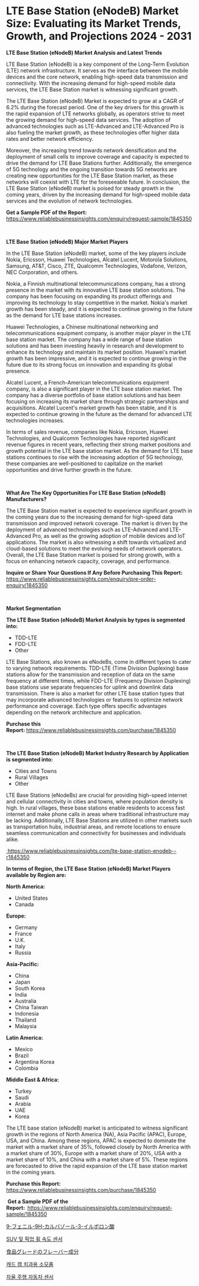 <p><h1>LTE Base Station (eNodeB) Market Size: Evaluating its Market Trends, Growth, and Projections 2024 - 2031</h1></p><p><strong>LTE Base Station (eNodeB) Market Analysis and Latest Trends</strong></p>
<p><p>LTE Base Station (eNodeB) is a key component of the Long-Term Evolution (LTE) network infrastructure. It serves as the interface between the mobile devices and the core network, enabling high-speed data transmission and connectivity. With the increasing demand for high-speed mobile data services, the LTE Base Station market is witnessing significant growth.</p><p>The LTE Base Station (eNodeB) Market is expected to grow at a CAGR of 6.2% during the forecast period. One of the key drivers for this growth is the rapid expansion of LTE networks globally, as operators strive to meet the growing demand for high-speed data services. The adoption of advanced technologies such as LTE-Advanced and LTE-Advanced Pro is also fueling the market growth, as these technologies offer higher data rates and better network efficiency.</p><p>Moreover, the increasing trend towards network densification and the deployment of small cells to improve coverage and capacity is expected to drive the demand for LTE Base Stations further. Additionally, the emergence of 5G technology and the ongoing transition towards 5G networks are creating new opportunities for the LTE Base Station market, as these networks will coexist with LTE for the foreseeable future. In conclusion, the LTE Base Station (eNodeB) market is poised for steady growth in the coming years, driven by the increasing demand for high-speed mobile data services and the evolution of network technologies.</p></p>
<p><strong>Get a Sample PDF of the Report:&nbsp;</strong> <a href="https://www.reliablebusinessinsights.com/enquiry/request-sample/1845350">https://www.reliablebusinessinsights.com/enquiry/request-sample/1845350</a></p>
<p>&nbsp;</p>
<p><strong>LTE Base Station (eNodeB) Major Market Players</strong></p>
<p><p>In the LTE Base Station (eNodeB) market, some of the key players include Nokia, Ericsson, Huawei Technologies, Alcatel Lucent, Motorola Solutions, Samsung, AT&T, Cisco, ZTE, Qualcomm Technologies, Vodafone, Verizon, NEC Corporation, and others.</p><p>Nokia, a Finnish multinational telecommunications company, has a strong presence in the market with its innovative LTE base station solutions. The company has been focusing on expanding its product offerings and improving its technology to stay competitive in the market. Nokia's market growth has been steady, and it is expected to continue growing in the future as the demand for LTE base stations increases.</p><p>Huawei Technologies, a Chinese multinational networking and telecommunications equipment company, is another major player in the LTE base station market. The company has a wide range of base station solutions and has been investing heavily in research and development to enhance its technology and maintain its market position. Huawei's market growth has been impressive, and it is expected to continue growing in the future due to its strong focus on innovation and expanding its global presence.</p><p>Alcatel Lucent, a French-American telecommunications equipment company, is also a significant player in the LTE base station market. The company has a diverse portfolio of base station solutions and has been focusing on increasing its market share through strategic partnerships and acquisitions. Alcatel Lucent's market growth has been stable, and it is expected to continue growing in the future as the demand for advanced LTE technologies increases.</p><p>In terms of sales revenue, companies like Nokia, Ericsson, Huawei Technologies, and Qualcomm Technologies have reported significant revenue figures in recent years, reflecting their strong market positions and growth potential in the LTE base station market. As the demand for LTE base stations continues to rise with the increasing adoption of 5G technology, these companies are well-positioned to capitalize on the market opportunities and drive further growth in the future.</p></p>
<p>&nbsp;</p>
<p><strong>What Are The Key Opportunities For LTE Base Station (eNodeB) Manufacturers?</strong></p>
<p><p>The LTE Base Station market is expected to experience significant growth in the coming years due to the increasing demand for high-speed data transmission and improved network coverage. The market is driven by the deployment of advanced technologies such as LTE-Advanced and LTE-Advanced Pro, as well as the growing adoption of mobile devices and IoT applications. The market is also witnessing a shift towards virtualized and cloud-based solutions to meet the evolving needs of network operators. Overall, the LTE Base Station market is poised for strong growth, with a focus on enhancing network capacity, coverage, and performance.</p></p>
<p><strong>Inquire or Share Your Questions If Any Before Purchasing This Report:</strong> <a href="https://www.reliablebusinessinsights.com/enquiry/pre-order-enquiry/1845350">https://www.reliablebusinessinsights.com/enquiry/pre-order-enquiry/1845350</a></p>
<p>&nbsp;</p>
<p><strong>Market Segmentation</strong></p>
<p><strong>The LTE Base Station (eNodeB) Market Analysis by types is segmented into:</strong></p>
<p><ul><li>TDD-LTE</li><li>FDD-LTE</li><li>Other</li></ul></p>
<p><p>LTE Base Stations, also known as eNodeBs, come in different types to cater to varying network requirements. TDD-LTE (Time Division Duplexing) base stations allow for the transmission and reception of data on the same frequency at different times, while FDD-LTE (Frequency Division Duplexing) base stations use separate frequencies for uplink and downlink data transmission. There is also a market for other LTE base station types that may incorporate advanced technologies or features to optimize network performance and coverage. Each type offers specific advantages depending on the network architecture and application.</p></p>
<p><strong>Purchase this Report:&nbsp;</strong><a href="https://www.reliablebusinessinsights.com/purchase/1845350">https://www.reliablebusinessinsights.com/purchase/1845350</a></p>
<p>&nbsp;</p>
<p><strong>The LTE Base Station (eNodeB) Market Industry Research by Application is segmented into:</strong></p>
<p><ul><li>Cities and Towns</li><li>Rural Villages</li><li>Other</li></ul></p>
<p><p>LTE Base Stations (eNodeBs) are crucial for providing high-speed internet and cellular connectivity in cities and towns, where population density is high. In rural villages, these base stations enable residents to access fast internet and make phone calls in areas where traditional infrastructure may be lacking. Additionally, LTE Base Stations are utilized in other markets such as transportation hubs, industrial areas, and remote locations to ensure seamless communication and connectivity for businesses and individuals alike.</p></p>
<p><a href="https://www.reliablebusinessinsights.com/lte-base-station-enodeb--r1845350">&nbsp;https://www.reliablebusinessinsights.com/lte-base-station-enodeb--r1845350</a></p>
<p><strong>In terms of Region, the LTE Base Station (eNodeB) Market Players available by Region are:</strong></p>
<p>
    <p> <strong> North America: </strong>
        <ul>
            <li>United States</li>
            <li>Canada</li>
        </ul>
        </p> 
    <p> <strong> Europe: </strong>
        <ul>
            <li>Germany</li>
            <li>France</li>
            <li>U.K.</li>
            <li>Italy</li>
            <li>Russia</li>
        </ul>
        </p> 
    <p> <strong> Asia-Pacific: </strong>
        <ul>
            <li>China</li>
            <li>Japan</li>
            <li>South Korea</li>
            <li>India</li>
            <li>Australia</li>
            <li>China Taiwan</li>
            <li>Indonesia</li>
            <li>Thailand</li>
            <li>Malaysia</li>
        </ul>
        </p> 
    <p> <strong> Latin America: </strong>
        <ul>
            <li>Mexico</li>
            <li>Brazil</li>
            <li>Argentina Korea</li>
            <li>Colombia</li>
        </ul>
        </p> 
    <p> <strong> Middle East & Africa: </strong>
        <ul>
            <li>Turkey</li>
            <li>Saudi</li>
            <li>Arabia</li>
            <li>UAE</li>
            <li>Korea</li>
        </ul>
    </p>
    </p>
<p><p>The LTE base station (eNodeB) market is anticipated to witness significant growth in the regions of North America (NA), Asia Pacific (APAC), Europe, USA, and China. Among these regions, APAC is expected to dominate the market with a market share of 35%, followed closely by North America with a market share of 30%, Europe with a market share of 20%, USA with a market share of 10%, and China with a market share of 5%. These regions are forecasted to drive the rapid expansion of the LTE base station market in the coming years.</p></p>
<p><strong>Purchase this Report: </strong><a href="https://www.reliablebusinessinsights.com/purchase/1845350">https://www.reliablebusinessinsights.com/purchase/1845350</a></p>
<p>&nbsp;<strong>Get a Sample PDF of the Report:&nbsp;&nbsp;</strong><a href="https://www.reliablebusinessinsights.com/enquiry/request-sample/1845350">https://www.reliablebusinessinsights.com/enquiry/request-sample/1845350</a></p>
<p><strong></strong></p>
<p><p><a href="https://medium.com/@kimalker_178/9-%E3%83%95%E3%82%A7%E3%83%8B%E3%83%AB-9h-%E3%82%AB%E3%83%AB%E3%83%90%E3%82%BE%E3%83%BC%E3%83%AB-3-%E3%82%A4%E3%83%AB%E3%83%9B%E3%82%A6%E9%85%B8%E6%A5%AD%E7%95%8C%E3%81%AB%E9%96%A2%E3%81%99%E3%82%8B%E6%B4%9E%E5%AF%9F-2031%E5%B9%B4%E3%81%BE%E3%81%A7%E3%81%AE%E5%B8%82%E5%A0%B4%E8%B2%A1%E5%8B%99%E7%8A%B6%E6%B3%81-%E5%B8%82%E5%A0%B4%E8%A6%8F%E6%A8%A1-%E3%81%8A%E3%82%88%E3%81%B3%E5%8F%8E%E7%9B%8A%E5%88%86%E6%9E%90-91ed1e52edd4">9-フェニル-9H-カルバゾール-3-イルボロン酸</a></p><p><a href="https://medium.com/@cathymaggio31/suv-%EB%B0%8F-%ED%94%BD%EC%97%85-%ED%9C%A0-%EC%86%8D%EB%8F%84-%EC%84%BC%EC%84%9C-%EC%82%B0%EC%97%85-%EB%B6%84%EC%84%9D-%EB%B3%B4%EA%B3%A0%EC%84%9C-%EC%9D%91%EC%9A%A9-%EB%B6%84%EC%95%BC-%EC%A7%80%EC%97%AD-%EA%B2%BD%EC%9F%81-%EC%A0%84%EB%9E%B5-%EB%B3%84-%EC%8B%9C%EC%9E%A5-%EA%B7%9C%EB%AA%A8-%EC%A0%90%EC%9C%A0%EC%9C%A8-%ED%8A%B8%EB%A0%8C%EB%93%9C-2024-2031-bfbd2ef1f800">SUV 및 픽업 휠 속도 센서</a></p><p><a href="https://github.com/KaydenJohns1964/Market-Research-Report-List-2/blob/main/2383215151787.md">食品グレードのフレーバー成分</a></p><p><a href="https://github.com/admichael111/Market-Research-Report-List-1/blob/main/7331441161696.md">캐드 캠 치과용 소모품</a></p><p><a href="https://medium.com/@brianankunding2022/%EA%B8%80%EB%A1%9C%EB%B2%8C-%EC%9E%90%EC%9C%A8-%EC%A3%BC%ED%96%89-%EC%9E%90%EB%8F%99%EC%B0%A8-%EC%84%BC%EC%84%9C-%EC%8B%9C%EC%9E%A5%EC%9D%98-%EA%B8%B0%ED%9A%8C%EC%99%80-2024%EB%85%84%EB%B6%80%ED%84%B0-2031%EB%85%84%EA%B9%8C%EC%A7%80%EC%9D%98-%EC%98%88%EC%B8%A1-de70c7e90aa5">자율 주행 자동차 센서</a></p></p>